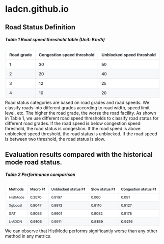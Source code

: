 # ladcn.github.io

## Road Status Definition

##### Table 1 Road speed threshold table (Unit: Km/h)
![avatar](table1.png)
Road status categories are based on road grades and road speeds. We classify roads into different grades according to road width, speed limit level, etc. The higher the road grade, the worse the road facility. As shown in Table 1, we use different road speed thresholds to classify road status for different road grades. If the road speed is below congestion speed threshold, the road status is congestion. If the road speed is above unblocked speed threshold, the road status is unblocked. If the road speed is between two threshold, the road status is slow.  


## Evaluation results compared with the historical mode road status.

##### Table 2 Performance comparison
![avatar](table2.png)
We can observe that HistMode performs significantly worse than any other method in any metrics.
